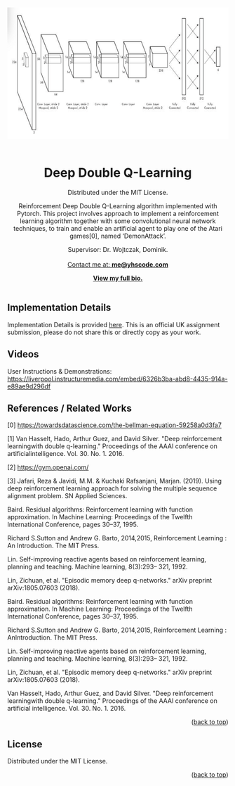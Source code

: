 

<br />
<div align="center" id="readme-top">
  
 <br />
<img src="https://raw.githubusercontent.com/HuskyKingdom/Grasp_Detection/main/imgs/1.png" width="700" height="300"></br>
</br>
  <h1 align="center">Deep Double Q-Learning</h1>

  <p align="center" >
  Distributed under the MIT License.

Reinforcement Deep Double Q-Learning algorithm implemented with Pytorch. This project involves approach to implement a reinforcement learning algorithm together with some convolutional neural network techniques, to train and enable an artificial agent to play one of the Atari games[0], named ‘DemonAttack’.

Supervisor: Dr. Wojtczak, Dominik.</br>
<br />
<a href="https://yhscode.com">Contact me at: <strong>me@yhscode.com</strong></a>

<a href="https://yhscode.com"><strong>View my full bio.</strong></a>
    <br />
    <br />
  </p>
</div>






<!-- ABOUT THE PROJECT -->
## Implementation Details
<p id="1"></p>

Implementation Details is provided <a href="https://github.com/HuskyKingdom/DDQN/blob/main/comp390_Project%20Dissertation.pdf">here</a>. This is an official UK assignment submission, please do not share this or directly copy as your work.

## Videos

User Instructions & Demonstrations:
https://liverpool.instructuremedia.com/embed/6326b3ba-abd8-4435-914a-e89ae9d296df

## References / Related Works
<p id="6"></p>

[0] https://towardsdatascience.com/the-bellman-equation-59258a0d3fa7

[1] Van Hasselt, Hado, Arthur Guez, and David Silver. "Deep reinforcement learningwith double q-learning." Proceedings of the AAAI conference on artificialintelligence. Vol. 30. No. 1. 2016.

[2] https://gym.openai.com/

[3] Jafari, Reza & Javidi, M.M. & Kuchaki Rafsanjani, Marjan. (2019). Using deep reinforcement learning approach for solving the multiple sequence alignment problem. SN Applied Sciences. 

Baird. Residual algorithms: Reinforcement learning with function approximation. In Machine Learning: Proceedings of the Twelfth International Conference, pages 30–37, 1995.

Richard S.Sutton and Andrew G. Barto, 2014,2015, Reinforcement Learning : An Introduction. The MIT Press.

Lin. Self-improving reactive agents based on reinforcement learning, planning and teaching. Machine learning, 8(3):293– 321, 1992.

Lin, Zichuan, et al. "Episodic memory deep q-networks." arXiv preprint arXiv:1805.07603 (2018).

Baird. Residual algorithms: Reinforcement learning with function approximation. In Machine Learning: Proceedings of the Twelfth International Conference, pages 30–37, 1995.

Richard S.Sutton and Andrew G. Barto, 2014,2015, Reinforcement Learning : AnIntroduction. The MIT Press.

Lin. Self-improving reactive agents based on reinforcement learning, planning and teaching. Machine learning, 8(3):293– 321, 1992.

Lin, Zichuan, et al. "Episodic memory deep q-networks." arXiv preprint arXiv:1805.07603 (2018).

Van Hasselt, Hado, Arthur Guez, and David Silver. "Deep reinforcement learningwith double q-learning." Proceedings of the AAAI conference on artificial intelligence. Vol. 30. No. 1. 2016.
<p align="right">(<a href="#readme-top">back to top</a>)</p>


<!-- LICENSE -->
## License

Distributed under the MIT License.

<p align="right">(<a href="#readme-top">back to top</a>)</p>





